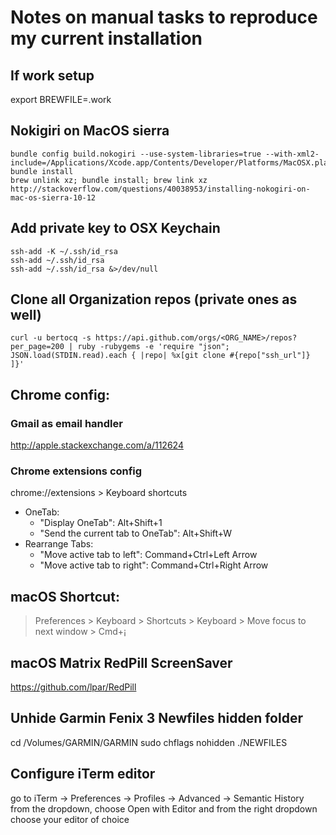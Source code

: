 # Notes on manual tasks to reproduce my current installation

## If work setup

export BREWFILE=.work

## Nokigiri on MacOS sierra
```
bundle config build.nokogiri --use-system-libraries=true --with-xml2-include=/Applications/Xcode.app/Contents/Developer/Platforms/MacOSX.platform/Developer/SDKs/MacOSX10.12.sdk/usr/include/libxml2
bundle install
brew unlink xz; bundle install; brew link xz
http://stackoverflow.com/questions/40038953/installing-nokogiri-on-mac-os-sierra-10-12
```

## Add private key to OSX Keychain
```
ssh-add -K ~/.ssh/id_rsa
ssh-add ~/.ssh/id_rsa
ssh-add ~/.ssh/id_rsa &>/dev/null
```

## Clone all Organization repos (private ones as well)
```
curl -u bertocq -s https://api.github.com/orgs/<ORG_NAME>/repos?per_page=200 | ruby -rubygems -e 'require "json"; JSON.load(STDIN.read).each { |repo| %x[git clone #{repo["ssh_url"]} ]}'
```

## Chrome config:
### Gmail as email handler
http://apple.stackexchange.com/a/112624

### Chrome extensions config
chrome://extensions > Keyboard shortcuts
- OneTab:
  - "Display OneTab": Alt+Shift+1
  - "Send the current tab to OneTab": Alt+Shift+W
- Rearrange Tabs:
  - "Move active tab to left": Command+Ctrl+Left Arrow
  - "Move active tab to right": Command+Ctrl+Right Arrow

## macOS Shortcut:
> Preferences > Keyboard > Shortcuts > Keyboard > Move focus to next window > Cmd+¡

## macOS Matrix RedPill ScreenSaver
https://github.com/lpar/RedPill

## Unhide Garmin Fenix 3 Newfiles hidden folder
cd /Volumes/GARMIN/GARMIN
sudo chflags nohidden ./NEWFILES

## Configure iTerm editor
go to iTerm -> Preferences -> Profiles -> Advanced -> Semantic History
from the dropdown, choose Open with Editor and from the right dropdown choose your editor of choice
